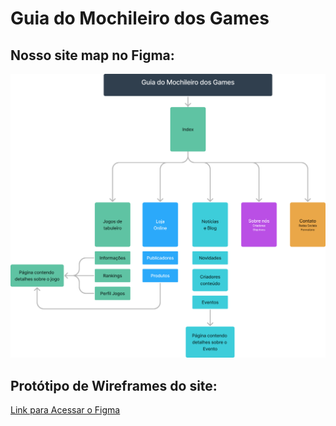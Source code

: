 <h1> Guia do Mochileiro dos Games </h1>

<h2>Nosso site map no Figma: </h2>

![SiteMap](sitemap.png)

<h2>Protótipo de Wireframes do site:</h2>

<a href="https://www.figma.com/file/S3gbaXHhjTUwHXucgLLrV6/Website---O-Guia-do-Mochileiro-dos-Games?type=design&node-id=1%3A13&mode=design&t=eC0VfDlS31by3wtV-1" target="_self">Link para Acessar o Figma</a>
